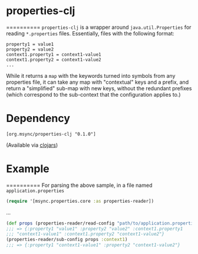 # properties-clj
==========
`properties-clj` is a wrapper around `java.util.Properties` for reading `*.properties` files. Essentially, files with the following format:

    property1 = value1
    property2 = value2
    context1.property1 = context1-value1
    context1.property2 = context1-value2
    ...

While it returns a `map` with the keywords turned into symbols from any properties file, it can take any map with "contextual" keys and a prefix, and return a "simplified" sub-map with new keys, without the redundant prefixes (which correspond to the sub-context that the configuration applies to.)

# Dependency
    [org.msync/properties-clj "0.1.0"]
(Available via [clojars](https://clojars.org/search?q=properties-clj))

# Example
==========
For parsing the above sample, in a file named `application.properties`

```clj
(require '[msync.properties.core :as properties-reader])
```
...
```clj
(def props (properties-reader/read-config "path/to/application.properties"))
;;; => {:property1 "value1" :property2 "value2" :context1.property1
;;; "context1-value1" :context1.property2 "context1-value2"}
(properties-reader/sub-config props :context1)
;;; => {:property1 "context1-value1" :property2 "context1-value2"}
```